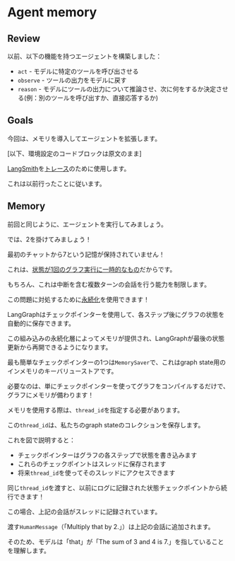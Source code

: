 # Agent memory

## Review

以前、以下の機能を持つエージェントを構築しました：

* `act` - モデルに特定のツールを呼び出させる
* `observe` - ツールの出力をモデルに戻す 
* `reason` - モデルにツールの出力について推論させ、次に何をするか決定させる(例：別のツールを呼び出すか、直接応答するか)

## Goals

今回は、メモリを導入してエージェントを拡張します。

[以下、環境設定のコードブロックは原文のまま]

[LangSmith](https://docs.smith.langchain.com/)を[トレース](https://docs.smith.langchain.com/concepts/tracing)のために使用します。

これは以前行ったことに従います。

## Memory

前回と同じように、エージェントを実行してみましょう。

では、2を掛けてみましょう！

最初のチャットから7という記憶が保持されていません！

これは、[状態が1回のグラフ実行に一時的なもの](https://github.com/langchain-ai/langgraph/discussions/352#discussioncomment-9291220)だからです。

もちろん、これは中断を含む複数ターンの会話を行う能力を制限します。

この問題に対処するために[永続化](https://langchain-ai.github.io/langgraph/how-tos/persistence/)を使用できます！

LangGraphはチェックポインターを使用して、各ステップ後にグラフの状態を自動的に保存できます。

この組み込みの永続化層によってメモリが提供され、LangGraphが最後の状態更新から再開できるようになります。

最も簡単なチェックポインターの1つは`MemorySaver`で、これはgraph state用のインメモリのキーバリューストアです。

必要なのは、単にチェックポインターを使ってグラフをコンパイルするだけで、グラフにメモリが備わります！

メモリを使用する際は、`thread_id`を指定する必要があります。

この`thread_id`は、私たちのgraph stateのコレクションを保存します。

これを図で説明すると：

* チェックポインターはグラフの各ステップで状態を書き込みます
* これらのチェックポイントはスレッドに保存されます
* 将来`thread_id`を使ってそのスレッドにアクセスできます

同じ`thread_id`を渡すと、以前にログに記録された状態チェックポイントから続行できます！

この場合、上記の会話がスレッドに記録されています。

渡す`HumanMessage`（「Multiply that by 2.」）は上記の会話に追加されます。

そのため、モデルは「that」が「The sum of 3 and 4 is 7.」を指していることを理解します。